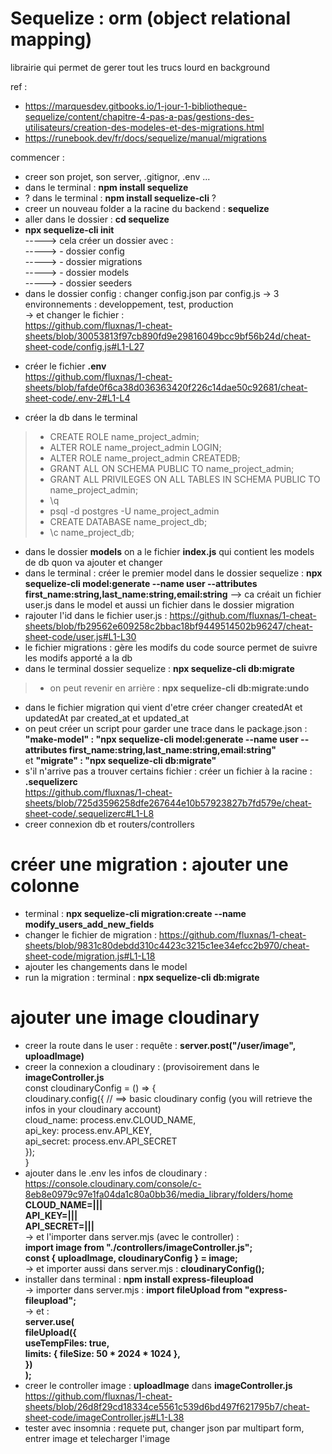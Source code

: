 # Sequelize : orm (object relational mapping) 

librairie qui permet de gerer tout les trucs lourd en background

ref : 
- https://marquesdev.gitbooks.io/1-jour-1-bibliotheque-sequelize/content/chapitre-4-pas-a-pas/gestions-des-utilisateurs/creation-des-modeles-et-des-migrations.html    
- https://runebook.dev/fr/docs/sequelize/manual/migrations    

commencer : 
- creer son projet, son server, .gitignor, .env ...   
- dans le terminal : **npm install sequelize**   
- ? dans le terminal : **npm install sequelize-cli** ?   
- creer un nouveau folder a la racine du backend : **sequelize**   
- aller dans le dossier : **cd sequelize**    
- **npx sequelize-cli init**    
-----> cela créer un dossier avec :   
-----> - dossier config   
-----> - dossier migrations   
-----> - dossier models   
-----> - dossier seeders   
- dans le dossier config : changer config.json par config.js
-> 3 environnements : developpement, test, production  
-> et changer le fichier :   
https://github.com/fluxnas/1-cheat-sheets/blob/30053813f97cb890fd9e29816049bcc9bf56b24d/cheat-sheet-code/config.js#L1-L27
+ créer le fichier **.env**  
https://github.com/fluxnas/1-cheat-sheets/blob/fafde0f6ca38d036363420f226c14dae50c92681/cheat-sheet-code/.env-2#L1-L4
- créer la db dans le terminal 
> - CREATE ROLE name_project_admin;
> - ALTER ROLE name_project_admin LOGIN;
> - ALTER ROLE name_project_admin CREATEDB;
> - GRANT ALL ON SCHEMA PUBLIC TO name_project_admin;
> - GRANT ALL PRIVILEGES ON ALL TABLES IN SCHEMA PUBLIC TO name_project_admin;
> - \q
> - psql -d postgres -U name_project_admin
> - CREATE DATABASE name_project_db;
> - \c name_project_db;

- dans le dossier **models** on a le fichier **index.js** qui contient les models de db quon va ajouter et changer  
- dans le terminal : créer le premier model dans le dossier sequelize : **npx sequelize-cli model:generate --name user --attributes first_name:string,last_name:string,email:string**
--> ca créait un fichier user.js dans le model et aussi un fichier dans le dossier migration
- rajouter l'id dans le fichier user.js : 
https://github.com/fluxnas/1-cheat-sheets/blob/fb29562e609258c2bbac18bf9449514502b96247/cheat-sheet-code/user.js#L1-L30
- le fichier migrations : gère les modifs du code source permet de suivre les modifs apporté a la db
- dans le terminal dossier sequelize : **npx sequelize-cli db:migrate**
> - on peut revenir en arrière : **npx sequelize-cli db:migrate:undo**
-  dans le fichier migration qui vient d'etre créer changer createdAt et updatedAt par created_at et updated_at
- on peut créer un script pour garder une trace dans le package.json :    
**"make-model" : "npx sequelize-cli model:generate --name user --attributes first_name:string,last_name:string,email:string"**    
et **"migrate" : "npx sequelize-cli db:migrate"**
- s'il n'arrive pas a trouver certains fichier : créer un fichier à la racine : **.sequelizerc**   
https://github.com/fluxnas/1-cheat-sheets/blob/725d3596258dfe267644e10b57923827b7fd579e/cheat-sheet-code/.sequelizerc#L1-L8
- creer connexion db et routers/controllers


# créer une migration : ajouter une colonne
- terminal : **npx sequelize-cli migration:create --name modify_users_add_new_fields**
- changer le fichier de migration : 
https://github.com/fluxnas/1-cheat-sheets/blob/9831c80debdd310c4423c3215c1ee34efcc2b970/cheat-sheet-code/migration.js#L1-L18
- ajouter les changements dans le model 
- run la migration : terminal : **npx sequelize-cli db:migrate**



# ajouter une image cloudinary
- creer la route dans le user : requête : **server.post("/user/image", uploadImage)**   
- creer la connexion a cloudinary : (provisoirement dans le **imageController.js**   
const cloudinaryConfig = () => {     
  cloudinary.config({    // ==> basic cloudinary config (you will retrieve the infos in your cloudinary account)   
  cloud_name: process.env.CLOUD_NAME,    
  api_key: process.env.API_KEY,  
  api_secret: process.env.API_SECRET   
});   
}   
- ajouter dans le .env les infos de cloudinary : https://console.cloudinary.com/console/c-8eb8e0979c97e1fa04da1c80a0bb36/media_library/folders/home   
**CLOUD_NAME=|||    
API_KEY=|||  
API_SECRET=|||**   
-> et l'importer dans server.mjs (avec le controller) :    
**import image from "./controllers/imageController.js";   
const { uploadImage, cloudinaryConfig } = image;**   
-> et importer aussi dans server.mjs : **cloudinaryConfig();**    
- installer dans terminal : **npm install express-fileupload**  
-> importer dans server.mjs : **import fileUpload from "express-fileupload";**     
-> et :    
**server.use(     
  fileUpload({   
    useTempFiles: true,   
    limits: { fileSize: 50 * 2024 * 1024 },   
  })   
);**   
- creer le controller image : **uploadImage** dans **imageController.js**   
https://github.com/fluxnas/1-cheat-sheets/blob/26d8f29cd18334ce5561c539d6bd497f621795b7/cheat-sheet-code/imageController.js#L1-L38
- tester avec insomnia : requete put, changer json par multipart form, entrer image et telecharger l'image

